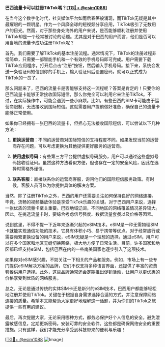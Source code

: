 **巴西流量卡可以註冊TikTok嗎？[[TG💪+ @esim1088](https://t.me/s/esim1088)]**

在当今这个数字化时代，社交媒体平台如雨后春笋般涌现，而TikTok无疑是其中最耀眼的一颗明星。作为一个风靡全球的短视频分享应用，TikTok吸引了无数用户的目光。然而，对于那些身处海外的用户来说，是否能够顺利注册并使用TikTok却是一个经常被讨论的话题。尤其是对于巴西的用户而言，他们是否可以用当地的流量卡成功注册TikTok呢？

首先，我们需要了解TikTok的基本注册流程。通常情况下，TikTok的注册过程非常简单，只需要一部智能手机和一个有效的手机号码即可完成。用户需要下载TikTok应用程序，打开后点击“注册”按钮，然后输入手机号码。接下来，系统会发送一条验证码短信到你的手机上，输入验证码后设置密码，就可以正式成为TikTok的一员了。

那么问题来了，巴西的流量卡是否能够支持这一流程呢？答案是肯定的！只要你的巴西流量卡能够正常接收国际短信，那么你完全可以利用它来注册TikTok。不过，在实际操作中，可能会遇到一些小麻烦。比如，有些巴西的SIM卡可能由于运营商限制，无法接收到国际短信。这就需要用户提前做好准备，确保自己的流量卡能够正常使用。

如果你已经拥有一张巴西的流量卡，但担心无法接收国际短信，可以尝试以下几种方法：

1. **更换运营商**：不同的运营商对国际短信的支持程度不同。如果发现当前的运营商存在问题，可以考虑更换为其他提供更好服务的运营商。
   
2. **使用虚拟号码**：有些第三方平台提供虚拟号码服务，用户可以通过这些虚拟号码接收验证码。虽然这种方法看似方便，但也存在一定的安全风险，因此在选择时需格外谨慎。

3. **联系客服**：直接联系你的运营商客服，询问他们的国际短信服务政策。有时候，客服人员可以为你提供具体的解决方案。

当然，除了注册TikTok之外，巴西的用户还需要关注如何保持良好的网络连接。毕竟，流畅的视频播放体验是享受TikTok乐趣的关键。对于巴西用户来说，选择一张优质的流量卡至关重要。巴西地域辽阔，不同地区的网络覆盖情况差异较大。因此，在挑选流量卡时，要综合考虑信号强度、数据流量套餐以及价格等因素。

说到这里，不得不提一下近年来逐渐兴起的eSIM技术。eSIM是一种无需物理SIM卡就能实现通信功能的技术，它具有体积小巧、易于携带等优点。对于经常旅行或需要频繁更换设备的用户来说，eSIM无疑是一个理想的选择。通过eSIM，用户可以在多个国家和地区无缝切换网络，极大地方便了日常生活。目前，许多国家和地区都已经支持eSIM，包括巴西在内的一些南美国家也逐步引入了这项技术。

如果你对eSIM感兴趣，不妨关注一下相关的产品和服务。例如，市场上有一些专门提供eSIM解决方案的品牌，它们不仅支持多种语言界面，还提供了丰富的资费套餐供用户选择。此外，这些品牌通常还会定期推出促销活动，让用户以更优惠的价格享受到优质的网络服务。

总之，无论是通过传统的实体SIM卡还是新兴的eSIM技术，巴西用户都能够轻松地注册并使用TikTok。关键在于根据自身需求选择合适的方式，并注意保障网络连接的质量。希望本文能帮助大家更好地理解这一话题，并为你们的TikTok之旅提供一些有用的建议。

最后，再次提醒大家，无论采用哪种方式，都务必保护好个人信息的安全。避免泄露敏感信息，定期更新密码，安装可靠的安全软件，这些都是确保网络安全的重要措施。只有这样，我们才能充分享受到科技带来的便利与乐趣！

[[TG💪+ @esim1088](https://t.me/s/esim1088) ![Image](https://i.postimg.cc/4NQfJmqS/Snipaste-2025-05-13-00-14-12.png)]